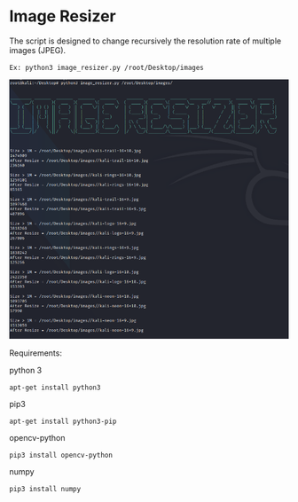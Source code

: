 # Image Resizer


                                                                                                              
                                                                                                              
                                                                                                              
The script is designed to change recursively the resolution rate of multiple images (JPEG). 

```
Ex: python3 image_resizer.py /root/Desktop/images
```

![Alt text](/image_resizer.png?raw=true "Title")

Requirements:

python 3

```
apt-get install python3

```
pip3

```
apt-get install python3-pip

```
opencv-python

```
pip3 install opencv-python

```
numpy 

```
pip3 install numpy

```

